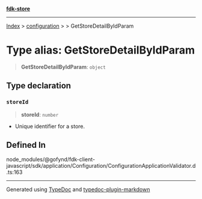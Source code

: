 [**fdk-store**](../../../README.md)
***

[Index](../../../API.md) > [configuration](../../README.md) > [<internal>](../README.md) > GetStoreDetailByIdParam

# Type alias: GetStoreDetailByIdParam

> **GetStoreDetailByIdParam**: `object`

## Type declaration

### `storeId`

> **storeId**: `number`

- Unique identifier for a store.

## Defined In

node\_modules/@gofynd/fdk-client-javascript/sdk/application/Configuration/ConfigurationApplicationValidator.d.ts:163

***
Generated using [TypeDoc](https://typedoc.org/) and [typedoc-plugin-markdown](https://www.npmjs.com/package/typedoc-plugin-markdown)
